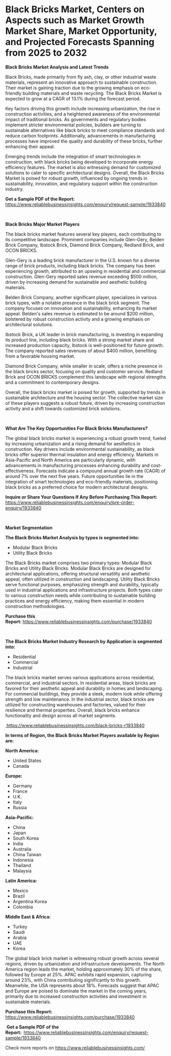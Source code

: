 <p><h1>Black Bricks Market, Centers on Aspects such as Market Growth Market Share, Market Opportunity, and Projected Forecasts Spanning from 2025 to 2032</h1></p><p><strong>Black Bricks Market Analysis and Latest Trends</strong></p>
<p><p>Black Bricks, made primarily from fly ash, clay, or other industrial waste materials, represent an innovative approach to sustainable construction. Their market is gaining traction due to the growing emphasis on eco-friendly building materials and waste recycling. The Black Bricks Market is expected to grow at a CAGR of 13.1% during the forecast period.</p><p>Key factors driving this growth include increasing urbanization, the rise in construction activities, and a heightened awareness of the environmental impact of traditional bricks. As governments and regulatory bodies implement stricter environmental policies, builders are turning to sustainable alternatives like black bricks to meet compliance standards and reduce carbon footprints. Additionally, advancements in manufacturing processes have improved the quality and durability of these bricks, further enhancing their appeal.</p><p>Emerging trends include the integration of smart technologies in construction, with black bricks being developed to incorporate energy efficiency features. The market is also witnessing demand for customized solutions to cater to specific architectural designs. Overall, the Black Bricks Market is poised for robust growth, influenced by ongoing trends in sustainability, innovation, and regulatory support within the construction industry.</p></p>
<p><strong>Get a Sample PDF of the Report:&nbsp;</strong> <a href="https://www.reliablebusinessinsights.com/enquiry/request-sample/1933840?utm_campaign=75&utm_medium=2&utm_source=Github&utm_content=ia&utm_term=30012025&utm_id=black-bricks">https://www.reliablebusinessinsights.com/enquiry/request-sample/1933840</a></p>
<p>&nbsp;</p>
<p><strong>Black Bricks Major Market Players</strong></p>
<p><p>The black bricks market features several key players, each contributing to its competitive landscape. Prominent companies include Glen-Gery, Belden Brick Company, Ibstock Brick, Diamond Brick Company, Redland Brick, and OCON BRICKS. </p><p>Glen-Gery is a leading brick manufacturer in the U.S. known for a diverse range of brick products, including black bricks. The company has been experiencing growth, attributed to an upswing in residential and commercial construction. Glen-Gery reported sales revenue exceeding $500 million, driven by increasing demand for sustainable and aesthetic building materials.</p><p>Belden Brick Company, another significant player, specializes in various brick types, with a notable presence in the black brick segment. The company focuses on innovation and sustainability, enhancing its market appeal. Belden's sales revenue is estimated to be around $200 million, bolstered by robust construction activity and a growing emphasis on architectural solutions.</p><p>Ibstock Brick, a UK leader in brick manufacturing, is investing in expanding its product line, including black bricks. With a strong market share and increased production capacity, Ibstock is well-positioned for future growth. The company reported sales revenues of about $400 million, benefiting from a favorable housing market.</p><p>Diamond Brick Company, while smaller in scale, offers a niche presence in the black bricks sector, focusing on quality and customer service. Redland Brick and OCON BRICKS complement this landscape with regional strengths and a commitment to contemporary designs.</p><p>Overall, the black bricks market is poised for growth, supported by trends in sustainable architecture and the housing sector. The collective market size of these players suggests a robust future, driven by increasing construction activity and a shift towards customized brick solutions.</p></p>
<p>&nbsp;</p>
<p><strong>What Are The Key Opportunities For Black Bricks Manufacturers?</strong></p>
<p><p>The global black bricks market is experiencing a robust growth trend, fueled by increasing urbanization and a rising demand for aesthetics in construction. Key drivers include environmental sustainability, as black bricks offer superior thermal insulation and energy efficiency. Markets in Asia-Pacific and North America are particularly dynamic, with advancements in manufacturing processes enhancing durability and cost-effectiveness. Forecasts indicate a compound annual growth rate (CAGR) of around 7% over the next five years. Future opportunities lie in the integration of smart technologies and eco-friendly materials, positioning black bricks as a preferred choice for modern architectural designs.</p></p>
<p><strong>Inquire or Share Your Questions If Any Before Purchasing This Report:</strong> <a href="https://www.reliablebusinessinsights.com/enquiry/pre-order-enquiry/1933840?utm_campaign=75&utm_medium=2&utm_source=Github&utm_content=ia&utm_term=30012025&utm_id=black-bricks">https://www.reliablebusinessinsights.com/enquiry/pre-order-enquiry/1933840</a></p>
<p>&nbsp;</p>
<p><strong>Market Segmentation</strong></p>
<p><strong>The Black Bricks Market Analysis by types is segmented into:</strong></p>
<p><ul><li>Modular Black Bricks</li><li>Utility Black Bricks</li></ul></p>
<p><p>The Black Bricks market comprises two primary types: Modular Black Bricks and Utility Black Bricks. Modular Black Bricks are designed for architectural applications, offering structural versatility and aesthetic appeal, often utilized in construction and landscaping. Utility Black Bricks serve functional purposes, emphasizing strength and durability, typically used in industrial applications and infrastructure projects. Both types cater to various construction needs while contributing to sustainable building practices and energy efficiency, making them essential in modern construction methodologies.</p></p>
<p><strong>Purchase this Report:&nbsp;</strong><a href="https://www.reliablebusinessinsights.com/purchase/1933840?utm_campaign=75&utm_medium=2&utm_source=Github&utm_content=ia&utm_term=30012025&utm_id=black-bricks">https://www.reliablebusinessinsights.com/purchase/1933840</a></p>
<p>&nbsp;</p>
<p><strong>The Black Bricks Market Industry Research by Application is segmented into:</strong></p>
<p><ul><li>Residential</li><li>Commercial</li><li>Industrial</li></ul></p>
<p><p>The black bricks market serves various applications across residential, commercial, and industrial sectors. In residential areas, black bricks are favored for their aesthetic appeal and durability in homes and landscaping. For commercial buildings, they provide a sleek, modern look while offering strength and low maintenance. In the industrial sector, black bricks are utilized for constructing warehouses and factories, valued for their resilience and thermal properties. Overall, black bricks enhance functionality and design across all market segments.</p></p>
<p><a href="https://www.reliablebusinessinsights.com/black-bricks-r1933840?utm_campaign=75&utm_medium=2&utm_source=Github&utm_content=ia&utm_term=30012025&utm_id=black-bricks">&nbsp;https://www.reliablebusinessinsights.com/black-bricks-r1933840</a></p>
<p><strong>In terms of Region, the Black Bricks Market Players available by Region are:</strong></p>
<p>
    <p> <strong> North America: </strong>
        <ul>
            <li>United States</li>
            <li>Canada</li>
        </ul>
        </p> 
    <p> <strong> Europe: </strong>
        <ul>
            <li>Germany</li>
            <li>France</li>
            <li>U.K.</li>
            <li>Italy</li>
            <li>Russia</li>
        </ul>
        </p> 
    <p> <strong> Asia-Pacific: </strong>
        <ul>
            <li>China</li>
            <li>Japan</li>
            <li>South Korea</li>
            <li>India</li>
            <li>Australia</li>
            <li>China Taiwan</li>
            <li>Indonesia</li>
            <li>Thailand</li>
            <li>Malaysia</li>
        </ul>
        </p> 
    <p> <strong> Latin America: </strong>
        <ul>
            <li>Mexico</li>
            <li>Brazil</li>
            <li>Argentina Korea</li>
            <li>Colombia</li>
        </ul>
        </p> 
    <p> <strong> Middle East & Africa: </strong>
        <ul>
            <li>Turkey</li>
            <li>Saudi</li>
            <li>Arabia</li>
            <li>UAE</li>
            <li>Korea</li>
        </ul>
    </p>
    </p>
<p><p>The global black brick market is witnessing robust growth across several regions, driven by urbanization and infrastructure developments. The North America region leads the market, holding approximately 30% of the share, followed by Europe at 25%. APAC exhibits rapid expansion, capturing around 23%, with China contributing significantly to this growth. Meanwhile, the USA represents about 18%. Forecasts suggest that APAC and Europe are poised to dominate the market in the coming years, primarily due to increased construction activities and investment in sustainable materials.</p></p>
<p><strong>Purchase this Report: </strong><a href="https://www.reliablebusinessinsights.com/purchase/1933840?utm_campaign=75&utm_medium=2&utm_source=Github&utm_content=ia&utm_term=30012025&utm_id=black-bricks">https://www.reliablebusinessinsights.com/purchase/1933840</a></p>
<p>&nbsp;<strong>Get a Sample PDF of the Report:&nbsp;&nbsp;</strong><a href="https://www.reliablebusinessinsights.com/enquiry/request-sample/1933840?utm_campaign=75&utm_medium=2&utm_source=Github&utm_content=ia&utm_term=30012025&utm_id=black-bricks">https://www.reliablebusinessinsights.com/enquiry/request-sample/1933840</a></p>
<p><strong></strong></p>
<p>Check more reports on <a href="https://www.reliablebusinessinsights.com/?utm_campaign=75&utm_medium=2&utm_source=Github&utm_content=ia&utm_term=30012025&utm_id=black-bricks">https://www.reliablebusinessinsights.com/</a></p>